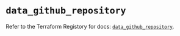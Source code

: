 # `data_github_repository`

Refer to the Terraform Registory for docs: [`data_github_repository`](https://registry.terraform.io/providers/integrations/github/5.28.0/docs/data-sources/repository).
